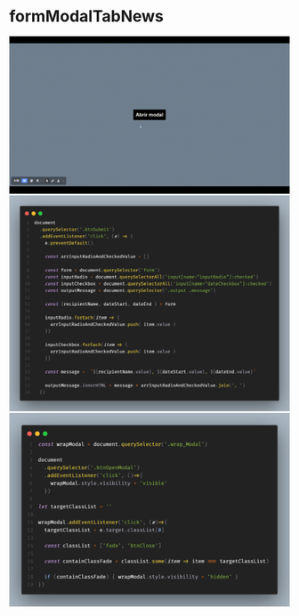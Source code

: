 # formModalTabNews

![image](https://github.com/felipefarinha/formModalTabNews/blob/80be6a1882cc6548f1ad1c1c470abdfaa29fab04/prints/TabNews.gif)
![image](https://github.com/felipefarinha/formModalTabNews/blob/80be6a1882cc6548f1ad1c1c470abdfaa29fab04/prints/form.png)
![image](https://github.com/felipefarinha/formModalTabNews/blob/80be6a1882cc6548f1ad1c1c470abdfaa29fab04/prints/modal.png)

